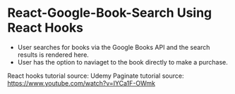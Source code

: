 # React-Google-Book-Search Using React Hooks

* User searches for books via the Google Books API and the search results is rendered here. 
* User has the option to naviaget to the book directly to make a purchase.

React hooks tutorial source:
Udemy
Paginate tutorial source:
https://www.youtube.com/watch?v=IYCa1F-OWmk